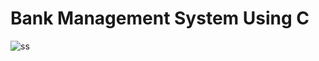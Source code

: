 # Bank Management System Using C

![ss](https://user-images.githubusercontent.com/93007427/154793792-72f134f9-464e-4586-a93f-fc4c115afe8f.jpg)
